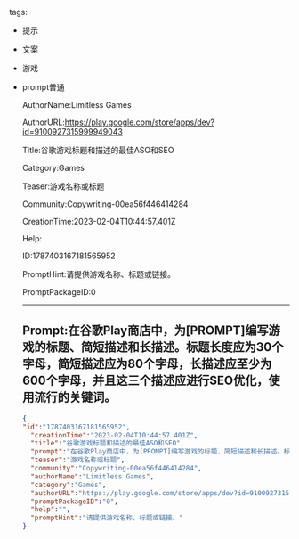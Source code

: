   tags: 
- 提示
- 文案
- 游戏
- prompt普通

  AuthorName:Limitless Games

  AuthorURL:https://play.google.com/store/apps/dev?id=9100927315999949043

  Title:谷歌游戏标题和描述的最佳ASO和SEO

  Category:Games

  Teaser:游戏名称或标题

  Community:Copywriting-00ea56f446414284

  CreationTime:2023-02-04T10:44:57.401Z

  Help:

  ID:1787403167181565952

  PromptHint:请提供游戏名称、标题或链接。

  PromptPackageID:0

  ---

  ## Prompt:在谷歌Play商店中，为[PROMPT]编写游戏的标题、简短描述和长描述。标题长度应为30个字母，简短描述应为80个字母，长描述应至少为600个字母，并且这三个描述应进行SEO优化，使用流行的关键词。

  ```json
  {
  "id":"1787403167181565952",
    "creationTime":"2023-02-04T10:44:57.401Z",
    "title":"谷歌游戏标题和描述的最佳ASO和SEO",
    "prompt":"在谷歌Play商店中，为[PROMPT]编写游戏的标题、简短描述和长描述。标题长度应为30个字母，简短描述应为80个字母，长描述应至少为600个字母，并且这三个描述应进行SEO优化，使用流行的关键词。",
    "teaser":"游戏名称或标题",
    "community":"Copywriting-00ea56f446414284",
    "authorName":"Limitless Games",
    "category":"Games",
    "authorURL":"https://play.google.com/store/apps/dev?id=9100927315999949043",
    "promptPackageID":"0",
    "help":"",
    "promptHint":"请提供游戏名称、标题或链接。"
  }
  ```
